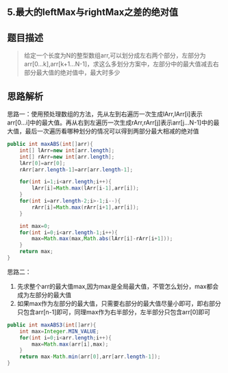 ## 5.最大的leftMax与rightMax之差的绝对值

## 题目描述
> 给定一个长度为N的整型数组arr,可以划分成左右两个部分，左部分为arr[0...k],arr[k+1...N-1]，求这么多划分方案中，左部分中的最大值减去右部分最大值的绝对值中，最大时多少

## 思路解析
思路一：使用预处理数组的方法，先从左到右遍历一次生成lArr,lArr[i]表示arr[0...i]中的最大值。再从右到左遍历一次生成rArr,rArr[j]表示arr[j...N-1]中的最大值，最后一次遍历看哪种划分的情况可以得到两部分最大相减的绝对值


```java
public int maxABS(int[]arr){
	int[] lArr=new int[arr.length];
	int[] rArr=new int[arr.length];
	lArr[0]=arr[0];
	rArr[arr.length-1]=arr[arr.length-1];

	for(int i=1;i<arr.length;i++){
		lArr[i]=Math.max(lArr[i-1],arr[i]);
	}
	for(int i=arr.length-2;i>-1;i--){
		rArr[i]=Math.max(rArr[i+1],arr[i]);
	}

	int max=0;
	for(int i=0;i<arr.length-1;i++){
		max=Math.max(max,Math.abs(lArr[i]-rArr[i+1]));
	}
	return max;
}
```
思路二：
1. 先求整个arr的最大值max,因为max是全局最大值，不管怎么划分，max都会成为左部分的最大值
2. 如果max作为左部分的最大值，只需要右部分的最大值尽量小即可，即右部分只包含arr[n-1]即可，同理max作为右半部分，左半部分只包含arr[0]即可

```java
public int maxABS3(int[]arr){
	int max=Integer.MIN_VALUE;
	for(int i=0;i<arr.length;i++){
		max=Math.max(arr[i],max);
	}
	return max-Math.min(arr[0],arr[arr.length-1]);
}
```